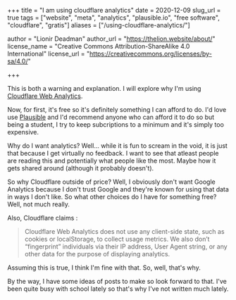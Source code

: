 +++
title = "I am using cloudflare analytics"
date = 2020-12-09
slug_url = true
tags = ["website", "meta", "analytics", "plausible.io", "free software", "cloudflare", "gratis"]
aliases = ["/using-cloudflare-analytics/"]

author = "Lionir Deadman"
author_url = "https://thelion.website/about/"
license_name = "Creative Commons Attribution-ShareAlike 4.0 International"
license_url = "https://creativecommons.org/licenses/by-sa/4.0/"

+++

This is both a warning and explanation. I will explore why I'm using [Cloudflare Web Analytics](https://www.cloudflare.com/web-analytics/).
<!--more-->
Now, for first, it's free so it's definitely something I can afford to do. I'd love use [Plausible](https://plausible.io) and I'd recommend anyone who can afford it to do so but being a student, I try to keep subcriptions to a minimum and it's simply too expensive.

Why do I want analytics? Well... while it is fun to scream in the void, it is just that because I get virtually no feedback. I want to see that atleast people are reading this and potentially what people like the most. Maybe how it gets shared around (although it probably doesn't).

So why Cloudflare outside of price? Well, I obviously don't want Google Analytics because I don't trust Google and they're known for using that data in ways I don't like. So what other choices do I have for something free? Well, not much really.

Also, Cloudflare claims :
> Cloudflare Web Analytics does not use any client-side state, such as cookies or localStorage, to collect usage metrics. We also don’t “fingerprint” individuals via their IP address, User Agent string, or any other data for the purpose of displaying analytics. 

Assuming this is true, I think I'm fine with that. So, well, that's why.

By the way, I have some ideas of posts to make so look forward to that. I've been quite busy with school lately so that's why I've not written much lately.
